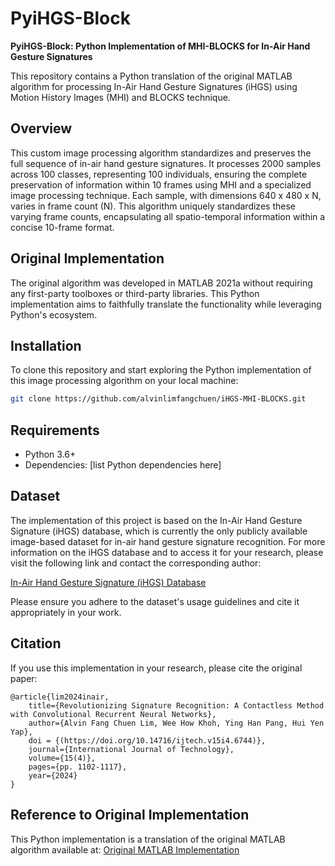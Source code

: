 # PyiHGS-Block

**PyiHGS-Block: Python Implementation of MHI-BLOCKS for In-Air Hand Gesture Signatures**

This repository contains a Python translation of the original MATLAB algorithm for processing In-Air Hand Gesture Signatures (iHGS) using Motion History Images (MHI) and BLOCKS technique.

## Overview

This custom image processing algorithm standardizes and preserves the full sequence of in-air hand gesture signatures. It processes 2000 samples across 100 classes, representing 100 individuals, ensuring the complete preservation of information within 10 frames using MHI and a specialized image processing technique. Each sample, with dimensions 640 x 480 x N, varies in frame count (N). This algorithm uniquely standardizes these varying frame counts, encapsulating all spatio-temporal information within a concise 10-frame format.

## Original Implementation

The original algorithm was developed in MATLAB 2021a without requiring any first-party toolboxes or third-party libraries. This Python implementation aims to faithfully translate the functionality while leveraging Python's ecosystem.

## Installation

To clone this repository and start exploring the Python implementation of this image processing algorithm on your local machine:

```bash
git clone https://github.com/alvinlimfangchuen/iHGS-MHI-BLOCKS.git
```

## Requirements

- Python 3.6+
- Dependencies: [list Python dependencies here]

## Dataset

The implementation of this project is based on the In-Air Hand Gesture Signature (iHGS) database, which is currently the only publicly available image-based dataset for in-air hand gesture signature recognition. For more information on the iHGS database and to access it for your research, please visit the following link and contact the corresponding author:

[In-Air Hand Gesture Signature (iHGS) Database](https://www.ncbi.nlm.nih.gov/pmc/articles/PMC10439358/)

Please ensure you adhere to the dataset's usage guidelines and cite it appropriately in your work.

## Citation

If you use this implementation in your research, please cite the original paper:

```
@article{lim2024inair,
    title={Revolutionizing Signature Recognition: A Contactless Method with Convolutional Recurrent Neural Networks},
    author={Alvin Fang Chuen Lim, Wee How Khoh, Ying Han Pang, Hui Yen Yap},
    doi = {(https://doi.org/10.14716/ijtech.v15i4.6744)},
    journal={International Journal of Technology},
    volume={15(4)},
    pages={pp. 1102-1117},
    year={2024}
}
```

## Reference to Original Implementation

This Python implementation is a translation of the original MATLAB algorithm available at:
[Original MATLAB Implementation](https://github.com/alvinlimfangchuen/iHGS-MHI-BLOCKS)
